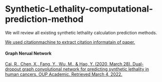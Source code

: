 # Synthetic-Lethality-computational-prediction-method


We will review all existing synthetic lethality calculation prediction methods.

[We used citationmachine to extract citation informatain of paper.](https://www.citationmachine.net/apa/cite-a-website)



#### Graph Nerual Network

[Cai, R., Chen, X., Fang, Y., Wu, M., &amp; Hao, Y. (2020, March 28). Dual-dropout graph convolutional network for predicting synthetic lethality in human cancers. OUP Academic. Retrieved March 4, 2022.](https://academic.oup.com/bioinformatics/article/36/16/4458/5813330?login=true)








